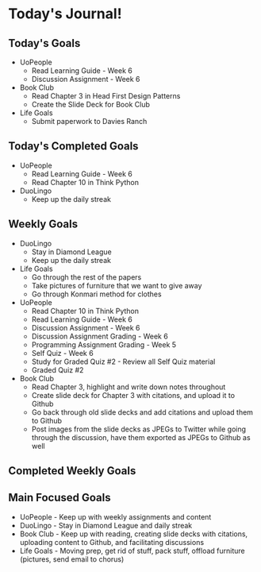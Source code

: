 # Today's Journal!

## Today's Goals

- UoPeople
  - Read Learning Guide - Week 6
  - Discussion Assignment - Week 6
- Book Club
  - Read Chapter 3 in Head First Design Patterns
  - Create the Slide Deck for Book Club
- Life Goals
  - Submit paperwork to Davies Ranch

## Today's Completed Goals

- UoPeople
  - Read Learning Guide - Week 6
  - Read Chapter 10 in Think Python
- DuoLingo
  - Keep up the daily streak

## Weekly Goals

- DuoLingo
  - Stay in Diamond League
  - Keep up the daily streak
- Life Goals
  - Go through the rest of the papers
  - Take pictures of furniture that we want to give away
  - Go through Konmari method for clothes
- UoPeople
  - Read Chapter 10 in Think Python
  - Read Learning Guide - Week 6
  - Discussion Assignment - Week 6
  - Discussion Assignment Grading - Week 6
  - Programming Assignment Grading - Week 5
  - Self Quiz - Week 6
  - Study for Graded Quiz #2 - Review all Self Quiz material
  - Graded Quiz #2
- Book Club
  - Read Chapter 3, highlight and write down notes throughout
  - Create slide deck for Chapter 3 with citations, and upload it to Github
  - Go back through old slide decks and add citations and upload them to Github
  - Post images from the slide decks as JPEGs to Twitter while going through the discussion, have them exported as JPEGs to Github as well

## Completed Weekly Goals



## Main Focused Goals

- UoPeople - Keep up with weekly assignments and content
- DuoLingo - Stay in Diamond League and daily streak
- Book Club - Keep up with reading, creating slide decks with citations, uploading content to Github, and facilitating discussions
- Life Goals - Moving prep, get rid of stuff, pack stuff, offload furniture (pictures, send email to chorus)

